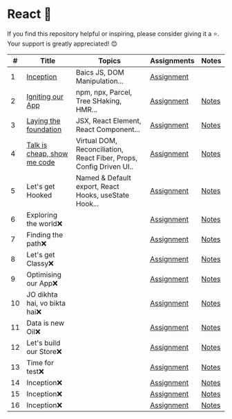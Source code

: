 # React 🚀
If you find this repository helpful or inspiring, please consider giving it a ⭐. Your support is greatly appreciated! 😊

\# | Title | Topics | Assignments | Notes 
----|----|----|----|----
1 | [Inception](https://github.com/vaibhav1281/Namaste-React/tree/main/React-Day-1) | Baics JS, DOM Manipulation...  | [Assignment](https://github.com/vaibhav1281/Namaste-React/blob/main/React-Day-1/README.md) |  
2 | [Igniting our App](https://github.com/vaibhav1281/Namaste-React/tree/main/React-Day-2) | npm, npx, Parcel, Tree SHaking, HMR...  | [Assignment](https://github.com/vaibhav1281/Namaste-React/blob/main/React-Day-2/README.md) | [Notes](https://github.com/vaibhav1281/Namaste-React/tree/main/React-Day-2/Notes) 
3 | [Laying the foundation](https://github.com/vaibhav1281/Namaste-React/tree/main/React-Day-3) | JSX, React Element, React Component...  | [Assignment](https://github.com/vaibhav1281/Namaste-React/blob/main/React-Day-3/README.md) | [Notes](https://github.com/vaibhav1281/Namaste-React/blob/main/React-Day-3/Notes/README.md) 
4 | [Talk is cheap, show me code](https://github.com/vaibhav1281/Namaste-React/tree/main/React-Day-4) | Virtual DOM, Reconciliation, React Fiber, Props, Config Driven UI..  | [Assignment](https://github.com/vaibhav1281/Namaste-React/blob/main/React-Day-4/README.md) | [Notes](https://github.com/vaibhav1281/Namaste-React/blob/main/React-Day-4/Notes/README.md) 
5 | Let's get Hooked |Named & Default export, React Hooks, useState Hook...  | [Assignment](https://github.com/vaibhav1281/Namaste-React/blob/main/React-Day-5/README.md) | [Notes]() 
6 | Exploring the world❌ |  | [Assignment]() | [Notes]() 
7 | Finding the path❌ |  | [Assignment]() | [Notes]() 
8 | Let's get Classy❌ |  | [Assignment]() | [Notes]() 
9 | Optimising our App❌ |  | [Assignment]() | [Notes]() 
10 | JO dikhta hai, vo bikta hai❌ |  | [Assignment]() | [Notes]() 
11 | Data is new Oil❌ |  | [Assignment]() | [Notes]() 
12 | Let's build our Store❌ |  | [Assignment]() | [Notes]() 
13 | Time for test❌ |  | [Assignment]() | [Notes]() 
14 | Inception❌ |  | [Assignment]() | [Notes]() 
15 | Inception❌ |  | [Assignment]() | [Notes]() 
16 | Inception❌ |  | [Assignment]() | [Notes]() 
